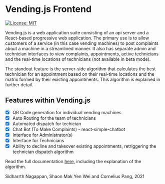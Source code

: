 # Vending.js Frontend
[![License: MIT](https://img.shields.io/badge/License-MIT-yellow.svg)](https://opensource.org/licenses/MIT)

Vending.js is a web application suite consisting of an api server and a React-based progressive web application. The primary use is to allow customers of a service (in this case vending machines) to post complaints about a machine in a streamlined manner. It also has separate admin and technician interfaces to view complaints, appointments, active technicians and the real-time locations of technicians (not available in beta mode).

The standout feature is the server-side algorithm that calculates the best technician for an appointment based on their real-time locations and the matrix formed by their existing appointments. This algorithm is explained in further detail.

## Features within Vending.js
- [x] QR Code generation for individual vending machines
- [x] Auto Routing for the team of technicians
- [x] Automated dispatch for techician
- [x] Chat Bot (To Make Complaints) - react-simple-chatbot
- [x] Interface for Administrator(s)
- [x] Interface for Technicians
- [x] Ability to decline and takeover existing appointments, retriggering the technician dispatch algorithm

Read the full documentation [here](https://mathsforgeeks.org/vending-js-docs/), including the explanation of the algorithm.


Sidharrth Nagappan, Shaon Mak Yen Wei and Cornelius Pang, 2021 
